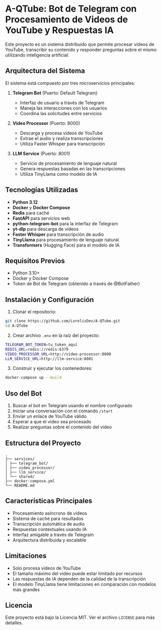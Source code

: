 # A-QTube: Bot de Telegram con Procesamiento de Videos de YouTube y Respuestas IA

Este proyecto es un sistema distribuido que permite procesar videos de YouTube, transcribir su contenido y responder preguntas sobre el mismo utilizando inteligencia artificial.

## Arquitectura del Sistema

El sistema está compuesto por tres microservicios principales:

1. **Telegram Bot** (Puerto: Default Telegram)
   - Interfaz de usuario a través de Telegram
   - Maneja las interacciones con los usuarios
   - Coordina las solicitudes entre servicios

2. **Video Processor** (Puerto: 8000)
   - Descarga y procesa videos de YouTube
   - Extrae el audio y realiza transcripciones
   - Utiliza Faster Whisper para transcripción

3. **LLM Service** (Puerto: 8001)
   - Servicio de procesamiento de lenguaje natural
   - Genera respuestas basadas en las transcripciones
   - Utiliza TinyLlama como modelo de IA

## Tecnologías Utilizadas

- **Python 3.12**
- **Docker** y **Docker Compose**
- **Redis** para caché
- **FastAPI** para servicios web
- **python-telegram-bot** para la interfaz de Telegram
- **yt-dlp** para descarga de videos
- **Faster Whisper** para transcripción de audio
- **TinyLlama** para procesamiento de lenguaje natural
- **Transformers** (Hugging Face) para el modelo de IA

## Requisitos Previos

- Python 3.10+
- Docker y Docker Compose
- Token de Bot de Telegram (obtenido a través de @BotFather)

## Instalación y Configuración

1. Clonar el repositorio:
```bash
git clone https://github.com/LorelizDev/A-QTube.git
cd A-QTube
```

2. Crear archivo `.env` en la raíz del proyecto:
```bash
TELEGRAM_BOT_TOKEN=tu_token_aquí
REDIS_URL=redis://redis:6379
VIDEO_PROCESSOR_URL=http://video-processor:8000
LLM_SERVICE_URL=http://llm-service:8001
```

3. Construir y ejecutar los contenedores:
```bash
docker-compose up --build
```

## Uso del Bot

1. Buscar el bot en Telegram usando el nombre configurado
2. Iniciar una conversación con el comando `/start`
3. Enviar un enlace de YouTube válido
4. Esperar a que el video sea procesado
5. Realizar preguntas sobre el contenido del video

## Estructura del Proyecto

```
.
├── services/
│ ├── telegram_bot/
│ ├── video_processor/
│ ├── llm_service/
│ └── shared/
├── docker-compose.yml
└── README.md
```


## Características Principales

- Procesamiento asíncrono de videos
- Sistema de caché para resultados
- Transcripción automática de audio
- Respuestas contextuales usando IA
- Interfaz amigable a través de Telegram
- Arquitectura distribuida y escalable

## Limitaciones

- Solo procesa videos de YouTube
- El tamaño máximo del video puede estar limitado por recursos
- Las respuestas de IA dependen de la calidad de la transcripción
- El modelo TinyLlama tiene limitaciones en comparación con modelos más grandes

## Licencia

Este proyecto está bajo la Licencia MIT. Ver el archivo `LICENSE` para más detalles.
